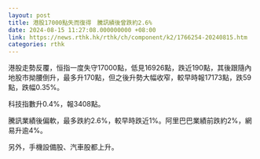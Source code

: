 ```yaml
---
layout: post
title: 港股17000點失而復得　騰訊績後曾跌約2.6%
date: 2024-08-15 11:27:08.000000000 +08:00
link: https://news.rthk.hk/rthk/ch/component/k2/1766254-20240815.htm
categories: rthk
---
```


港股走勢反覆，恒指一度失守17000點，低見16926點，跌近190點，其後跟隨內地股市拗腰倒升，最多升170點，但之後升勢大幅收窄，較早時報17173點，跌59點，跌幅0.35%。

科技指數升0.4%，報3408點。

騰訊業績後偏軟，最多跌約2.6%，較早時跌近1%。阿里巴巴業績前跌約2%，網易升逾4%。

另外，手機設備股、汽車股都上升。
